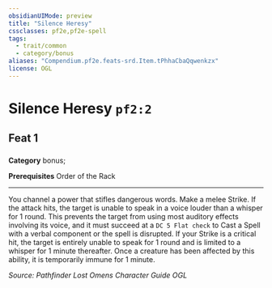 ```yaml
---
obsidianUIMode: preview
title: "Silence Heresy"
cssclasses: pf2e,pf2e-spell
tags:
  - trait/common
  - category/bonus
aliases: "Compendium.pf2e.feats-srd.Item.tPhhaCbaQqwenkzx"
license: OGL
---
```

# Silence Heresy `pf2:2`
## Feat 1
### 

**Category** bonus; 



**Prerequisites** Order of the Rack
* * *
You channel a power that stifles dangerous words. Make a melee Strike. If the attack hits, the target is unable to speak in a voice louder than a whisper for 1 round. This prevents the target from using most auditory effects involving its voice, and it must succeed at a `DC 5 Flat check` to Cast a Spell with a verbal component or the spell is disrupted. If your Strike is a critical hit, the target is entirely unable to speak for 1 round and is limited to a whisper for 1 minute thereafter. Once a creature has been affected by this ability, it is temporarily immune for 1 minute.

*Source: Pathfinder Lost Omens Character Guide*
*OGL*